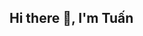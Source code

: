 ## Hi there 👋, I'm Tuấn

<!--
**stepToBecomeGigachad/stepToBecomeGigachad** is a ✨ _special_ ✨ repository because its `README.md` (this file) appears on your GitHub profile.

Here are some ideas to get you started:

- 🎓 I'm currently a student at the **Posts and Telecommunications Institute of Technology (PTIT)** – Ho Chi Minh City Campus.
- 🌱 I’m currently learning cryptography

--
